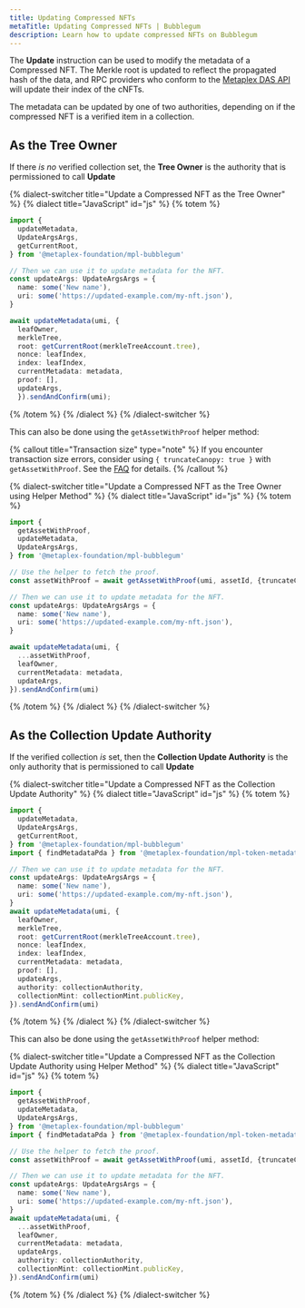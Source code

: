```yaml
---
title: Updating Compressed NFTs
metaTitle: Updating Compressed NFTs | Bubblegum
description: Learn how to update compressed NFTs on Bubblegum
---
```


The **Update** instruction can be used to modify the metadata of a Compressed NFT. The Merkle root is updated to reflect the propagated hash of the data, and RPC providers who conform to the [Metaplex DAS API](https://github.com/metaplex-foundation/digital-asset-standard-api) will update their index of the cNFTs.

The metadata can be updated by one of two authorities, depending on if the compressed NFT is a verified item in a collection.

## As the Tree Owner

If there _is no_ verified collection set, the **Tree Owner** is the authority that is permissioned to call **Update**

{% dialect-switcher title="Update a Compressed NFT as the Tree Owner" %}
{% dialect title="JavaScript" id="js" %}
{% totem %}

```ts
import {
  updateMetadata,
  UpdateArgsArgs,
  getCurrentRoot,
} from '@metaplex-foundation/mpl-bubblegum'

// Then we can use it to update metadata for the NFT.
const updateArgs: UpdateArgsArgs = {
  name: some('New name'),
  uri: some('https://updated-example.com/my-nft.json'),
}

await updateMetadata(umi, {
  leafOwner,
  merkleTree,
  root: getCurrentRoot(merkleTreeAccount.tree),
  nonce: leafIndex,
  index: leafIndex,
  currentMetadata: metadata,
  proof: [],
  updateArgs,
  }).sendAndConfirm(umi);
```

{% /totem %}
{% /dialect %}
{% /dialect-switcher %}

This can also be done using the `getAssetWithProof` helper method:

{% callout title="Transaction size" type="note" %}
If you encounter transaction size errors, consider using `{ truncateCanopy: true }` with `getAssetWithProof`. See the [FAQ](/bubblegum/faq#replace-leaf-instruction-arguments) for details.
{% /callout %}

{% dialect-switcher title="Update a Compressed NFT as the Tree Owner using Helper Method" %}
{% dialect title="JavaScript" id="js" %}
{% totem %}

```ts
import {
  getAssetWithProof,
  updateMetadata,
  UpdateArgsArgs,
} from '@metaplex-foundation/mpl-bubblegum'

// Use the helper to fetch the proof.
const assetWithProof = await getAssetWithProof(umi, assetId, {truncateCanopy: true});

// Then we can use it to update metadata for the NFT.
const updateArgs: UpdateArgsArgs = {
  name: some('New name'),
  uri: some('https://updated-example.com/my-nft.json'),
}

await updateMetadata(umi, {
  ...assetWithProof,
  leafOwner,
  currentMetadata: metadata,
  updateArgs,
}).sendAndConfirm(umi)
```

{% /totem %}
{% /dialect %}
{% /dialect-switcher %}

## As the Collection Update Authority

If the verified collection _is_ set, then the **Collection Update Authority** is the only authority that is permissioned to call **Update**

{% dialect-switcher title="Update a Compressed NFT as the Collection Update Authority" %}
{% dialect title="JavaScript" id="js" %}
{% totem %}

```ts
import {
  updateMetadata,
  UpdateArgsArgs,
  getCurrentRoot,
} from '@metaplex-foundation/mpl-bubblegum'
import { findMetadataPda } from '@metaplex-foundation/mpl-token-metadata'

// Then we can use it to update metadata for the NFT.
const updateArgs: UpdateArgsArgs = {
  name: some('New name'),
  uri: some('https://updated-example.com/my-nft.json'),
}
await updateMetadata(umi, {
  leafOwner,
  merkleTree,
  root: getCurrentRoot(merkleTreeAccount.tree),
  nonce: leafIndex,
  index: leafIndex,
  currentMetadata: metadata,
  proof: [],
  updateArgs,
  authority: collectionAuthority,
  collectionMint: collectionMint.publicKey,
}).sendAndConfirm(umi)
```

{% /totem %}
{% /dialect %}
{% /dialect-switcher %}

This can also be done using the `getAssetWithProof` helper method:

{% dialect-switcher title="Update a Compressed NFT as the Collection Update Authority using Helper Method" %}
{% dialect title="JavaScript" id="js" %}
{% totem %}

```ts
import {
  getAssetWithProof,
  updateMetadata,
  UpdateArgsArgs,
} from '@metaplex-foundation/mpl-bubblegum'
import { findMetadataPda } from '@metaplex-foundation/mpl-token-metadata'

// Use the helper to fetch the proof.
const assetWithProof = await getAssetWithProof(umi, assetId, {truncateCanopy: true});

// Then we can use it to update metadata for the NFT.
const updateArgs: UpdateArgsArgs = {
  name: some('New name'),
  uri: some('https://updated-example.com/my-nft.json'),
}
await updateMetadata(umi, {
  ...assetWithProof,
  leafOwner,
  currentMetadata: metadata,
  updateArgs,
  authority: collectionAuthority,
  collectionMint: collectionMint.publicKey,
}).sendAndConfirm(umi)
```

{% /totem %}
{% /dialect %}
{% /dialect-switcher %}
